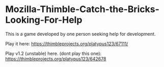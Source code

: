 # Mozilla-Thimble-Catch-the-Bricks-Looking-For-Help
This is a game developed by one person seeking help for development.

Play it here: 
https://thimbleprojects.org/platypus123/67111/

Play v1.2 (unstable) here. (dont play this one):
https://thimbleprojects.org/platypus123/642678
